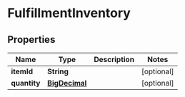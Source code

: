 
# FulfillmentInventory

## Properties
Name | Type | Description | Notes
------------ | ------------- | ------------- | -------------
**itemId** | **String** |  |  [optional]
**quantity** | [**BigDecimal**](BigDecimal.md) |  |  [optional]



